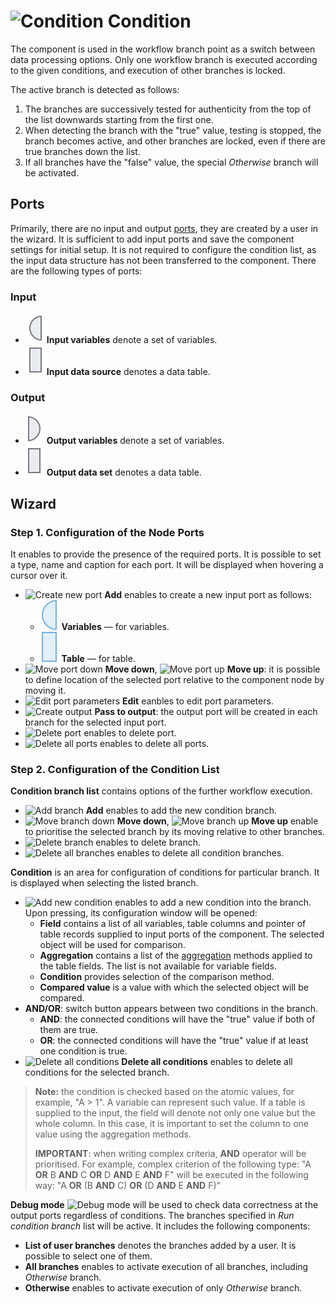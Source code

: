 # ![Condition](../../images/icons/components/condition_default.svg) Condition

The component is used in the workflow branch point as a switch between data processing options. Only one workflow branch is executed according to the given conditions, and execution of other branches is locked.

The active branch is detected as follows:

1. The branches are successively tested for authenticity from the top of the list downwards starting from the first one.
1. When detecting the branch with the "true" value, testing is stopped, the branch becomes active, and other branches are locked, even if there are true branches down the list.
1. If all branches have the "false" value, the special *Otherwise* branch will be activated.

## Ports

Primarily, there are no input and output [ports](../../scenario/ports/README.md), they are created by a user in the wizard. It is sufficient to add input ports and save the component settings for initial setup. It is not required to configure the condition list, as the input data structure has not been transferred to the component. There are the following types of ports:

### Input

* ![Input variables](../../images/icons/app/node/ports/inputs/variable_inactive.svg) **Input variables** denote a set of variables.
* ![Input data source](../../images/icons/app/node/ports/inputs/table_inactive.svg) **Input data source** denotes a data table.

### Output

* ![Output variables](../../images/icons/app/node/ports/outputs/variable_inactive.svg) **Output variables** denote a set of variables.
* ![Output data set](../../images/icons/app/node/ports/outputs/table_inactive.svg) **Output data set** denotes a data table.

## Wizard

### Step 1. Configuration of the Node Ports

It enables to provide the presence of the required ports. It is possible to set a type, name and caption for each port. It will be displayed when hovering a cursor over it.

* ![Create new port](../../images/icons/toolbar-controls/plus_default.svg) **Add** enables to create a new input port as follows:
   * ![For variables](../../images/icons/app/node/ports/inputs/variable_hover.svg) **Variables** — for variables.
   * ![For table](../../images/icons/app/node/ports/inputs/table_hover.svg) **Table** — for table.
* ![Move port down](../../images/icons/toolbar-controls/movedown_default.svg) **Move down**, ![Move port up](../../images/icons/toolbar-controls/moveup_default.svg) **Move up**: it is possible to define location of the selected port relative to the component node by moving it.
* ![Edit port parameters](../../images/icons/toolbar-controls/edit_default.svg) **Edit** eanbles to edit port parameters.
* ![Create output](../../images/icons/checkbox-states/checked_default.svg) **Pass to output**: the output port will be created in each branch for the selected input port.
* ![Delete port](../../images/icons/toolbar-controls/delete_default.svg) enables to delete port.
* ![Delete all ports](../../images/icons/toolbar-controls/delete-all_default.svg) enables to delete all ports.

### Step 2. Configuration of the Condition List

**Condition branch list** contains options of the further workflow execution.

* ![Add branch](../../images/icons/toolbar-controls/plus_default.svg) **Add** enables to add the new condition branch.
* ![Move branch down](../../images/icons/toolbar-controls/movedown_default.svg) **Move down**, ![Move branch up](../../images/icons/toolbar-controls/moveup_default.svg) **Move up** enable to prioritise the selected branch by its moving relative to other branches.
* ![Delete branch](../../images/icons/toolbar-controls/delete_default.svg) enables to delete branch.
* ![Delete all branches](../../images/icons/toolbar-controls/delete-all_default.svg) enables to delete all condition branches.

**Condition** is an area for configuration of conditions for particular branch. It is displayed when selecting the listed branch.

* ![Add new condition](../../images/icons/filterdata/filterdata-add_18x18.svg) enables to add a new condition into the branch. Upon pressing, its configuration window will be opened:
   * **Field** contains a list of all variables, table columns and pointer of table records supplied to input ports of the component. The selected object will be used for comparison.
   * **Aggregation** contains a list of the [aggregation](../func/aggregation-functions.md) methods applied to the table fields. The list is not available for variable fields.
   * **Condition** provides selection of the comparison method.
   * **Compared value** is a value with which the selected object will be compared.
* **AND/OR**: switch button appears between two conditions in the branch.
   * **AND**: the connected conditions will have the "true" value if both of them are true.
   * **OR**: the connected conditions will have the "true" value if at least one condition is true.
* ![**Delete all conditions**](../../images/icons/toolbar-controls/delete-all_default.svg) **Delete all conditions** enables to delete all conditions for the selected branch.

> **Note:** the condition is checked based on the atomic values, for example, "A > 1". A variable can represent such value. If a table is supplied to the input, the field will denote not only one value but the whole column. In this case, it is important to set the column to one value using the aggregation methods.
>
> **IMPORTANT**: when writing complex criteria, **AND** operator will be prioritised.
> For example, complex criterion of the following type: "A **OR** B **AND** C **OR** D **AND** E **AND** F" will be executed in the following way: "A **OR** (B **AND** C) **OR** (D **AND** E **AND** F)"

**Debug mode** ![Debug mode](../../images/icons/checkbox-states/checked_default.svg) will be used to check data correctness at the output ports regardless of conditions. The branches specified in *Run condition branch* list will be active. It includes the following components:

* **List of user branches** denotes the branches added by a user. It is possible to select one of them.
* **All branches** enables to activate execution of all branches, including *Otherwise* branch.
* **Otherwise** enables to activate execution of only *Otherwise* branch.
